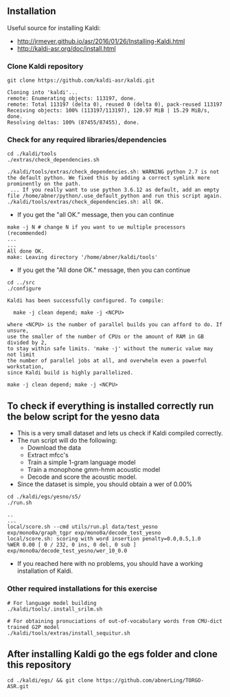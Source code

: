 ## Installation
Useful source for installing Kaldi:
- http://jrmeyer.github.io/asr/2016/01/26/Installing-Kaldi.html
- http://kaldi-asr.org/doc/install.html
### Clone Kaldi repository
 ```
git clone https://github.com/kaldi-asr/kaldi.git

Cloning into 'kaldi'...
remote: Enumerating objects: 113197, done.
remote: Total 113197 (delta 0), reused 0 (delta 0), pack-reused 113197
Receiving objects: 100% (113197/113197), 120.97 MiB | 15.29 MiB/s, done.
Resolving deltas: 100% (87455/87455), done. 
```

### Check for any required libraries/dependencies
```
cd ./kaldi/tools
./extras/check_dependencies.sh

./kaldi/tools/extras/check_dependencies.sh: WARNING python 2.7 is not the default python. We fixed this by adding a correct symlink more prominently on the path.
 ... If you really want to use python 3.6.12 as default, add an empty file /home/abner/python/.use_default_python and run this script again.
./kaldi/tools/extras/check_dependencies.sh: all OK.
```
- If you get the "all OK." message, then you can continue

```
make -j N # change N if you want to ue multiple processors (recommended)
...
...
All done OK.
make: Leaving directory '/home/abner/kaldi/tools'
```
- If you get the "All done OK." message, then you can continue

```
cd ../src
./configure
```
```
Kaldi has been successfully configured. To compile:

  make -j clean depend; make -j <NCPU>

where <NCPU> is the number of parallel builds you can afford to do. If unsure,
use the smaller of the number of CPUs or the amount of RAM in GB divided by 2,
to stay within safe limits. 'make -j' without the numeric value may not limit
the number of parallel jobs at all, and overwhelm even a powerful workstation,
since Kaldi build is highly parallelized.
  ```
```  
make -j clean depend; make -j <NCPU>
```

## To check if everything is installed correctly run the below script for the yesno data
- This is a very small dataset and lets us check if Kaldi compiled correctly.
- The run script will do the following:
    - Download the data
    - Extract mfcc's
    - Train a simple 1-gram language model
    - Train a monophone gmm-hmm acoustic model
    - Decode and score the acoustic model.
- Since the dataset is simple, you should obtain a wer of 0.00%

```
cd ./kaldi/egs/yesno/s5/
./run.sh

..
...
local/score.sh --cmd utils/run.pl data/test_yesno exp/mono0a/graph_tgpr exp/mono0a/decode_test_yesno
local/score.sh: scoring with word insertion penalty=0.0,0.5,1.0
%WER 0.00 [ 0 / 232, 0 ins, 0 del, 0 sub ] exp/mono0a/decode_test_yesno/wer_10_0.0
```
- If you reached here with no problems, you should have a working installation of Kaldi.
### Other required installations for this exercise
```
# For language model building
./kaldi/tools/.install_srilm.sh

# For obtaining pronuciations of out-of-vocabulary words from CMU-dict trained G2P model
./kaldi/tools/extras/install_sequitur.sh
```

## After installing Kaldi go the egs folder and clone this repository
```
cd ./kaldi/egs/ && git clone https://github.com/abnerLing/TORGO-ASR.git
```

